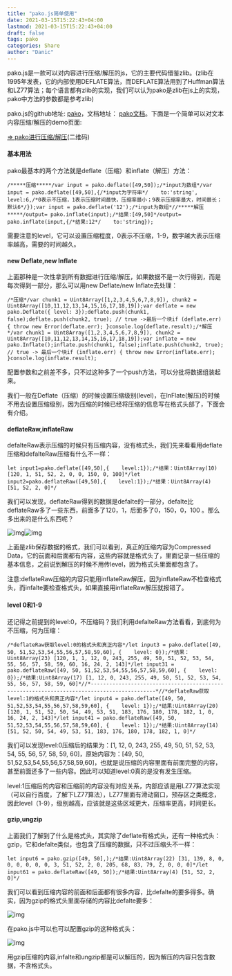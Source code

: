 ```yaml
---
title: "pako.js简单使用"
date: 2021-03-15T15:22:43+04:00
lastmod: 2021-03-15T15:22:43+04:00
draft: false
tags: pako
categories: Share
author: "Danic"
---
```


pako.js是一款可以对内容进行压缩/解压的js，它的主要代码借鉴zlib。(zlib在1995年发表，它的内部使用DEFLATE算法，而DEFLATE算法用到了Huffman算法和LZ77算法；每个语言都有zlib的实现，我们可以认为pako是zlib在js上的实现，pako中方法的参数都是参考zlib)

pako.js的github地址: [pako](https://github.com/nodeca/pako)，文档地址： [pako文档](http://nodeca.github.io/pako/)。下面是一个简单可以对文本内容压缩/解压的demo页面:

[=> pako进行压缩/解压](http://www.qiutianaimeili.com/html/_page/2019/12/source/pako/example.html)(二维码)

#### 基本用法

pako最基本的两个方法就是deflate（压缩）和inflate（解压）方法：

```
/*****压缩*****/var input = pako.deflate([49,50]);/*input为数组*/var input = pako.deflate([49,50],{/*input为字符串*/    to:'string',    level:6,/*0表示不压缩，1表示压缩时间最快，压缩率最小；9表示压缩率最大，时间最长；默认6*/});var input = pako.deflate('12');/*input为数组*//*****解压*****/output= pako.inflate(input);/*结果:[49,50]*/output= pako.inflate(input,{/*结果:12*/    to:'string});
```

需要注意的level，它可以设置压缩程度，0表示不压缩，1-9，数字越大表示压缩率越高，需要的时间越久。

#### new Deflate,new Inflate

上面那种是一次性拿到所有数据进行压缩/解压，如果数据不是一次行得到，而是每次得到一部分，那么可以用new Deflate/new Inflate去处理：

```
/*压缩*/var chunk1 = Uint8Array([1,2,3,4,5,6,7,8,9]), chunk2 = Uint8Array([10,11,12,13,14,15,16,17,18,19]);var deflate = new pako.Deflate({ level: 3});deflate.push(chunk1, false);deflate.push(chunk2, true); // true ->最后一个块if (deflate.err) { throw new Error(deflate.err); }console.log(deflate.result);/*解压*/var chunk1 = Uint8Array([1,2,3,4,5,6,7,8,9]), chunk2 = Uint8Array([10,11,12,13,14,15,16,17,18,19]);var inflate = new pako.Inflate();inflate.push(chunk1, false);inflate.push(chunk2, true); // true -> 最后一个块if (inflate.err) { throw new Error(inflate.err); }console.log(inflate.result);
```

配置参数和之前差不多，只不过这种多了一个push方法，可以分批将数据组装起来。

我们一般在Deflate（压缩）的时候设置压缩级别(level)，在InFlate(解压)的时候不用去设置压缩级别，因为压缩的时候已经将压缩的信息写在格式头部了，下面会有介绍。

#### deflateRaw,inflateRaw

defalteRaw表示压缩的时候只有压缩内容，没有格式头，我们先来看看用deflate压缩和defalteRaw压缩有什么不一样：

```
let input1=pako.deflate([49,50],{    level:1});/*结果：Uint8Array(10) [120, 1, 51, 52, 2, 0, 0, 150, 0, 100]*/let input2=pako.deflateRaw([49,50],{    level:1});/*结果：Uint8Array(4) [51, 52, 2, 0]*/
```

我们可以发现，deflateRaw得到的数据是defalte的一部分，defalte比deflateRaw多了一些东西，前面多了120，1，后面多了0，150，0，100 。那么多出来的是什么东西呢？

![img](http://active.qiutianaimeili.com/pako_e1.png)![img](http://active.qiutianaimeili.com/pako_e1.png)

上面是zlib保存数据的格式，我们可以看到，真正的压缩内容为Compressed Data，它的前面和后面都有内容，这些内容就是格式头了，里面记录一些压缩的基本信息，之前说到解压的时候不用传level，因为格式头里面都包含了。

注意:deflateRaw压缩的内容只能用inflateRaw解压，因为inflateRaw不检查格式头，而infalte要检查格式头，如果直接用inflateRaw解压就报错了。

#### level 0和1-9

还记得之前提到的level:0，不压缩码？我们利用defalteRaw方法看看，到底何为不压缩，何为压缩：

```
/*deflateRaw获取level:0的格式头和真正内容*/let input3 = pako.deflate([49, 50, 51,52,53,54,55,56,57,58,59,60], {    level: 0});/*结果：Uint8Array(23) [120, 1, 1, 12, 0, 243, 255, 49, 50, 51, 52, 53, 54, 55, 56, 57, 58, 59, 60, 16, 24, 2, 143]*/let input31 = pako.deflateRaw([49, 50, 51,52,53,54,55,56,57,58,59,60], {    level: 0});/*结果:Uint8Array(17) [1, 12, 0, 243, 255, 49, 50, 51, 52, 53, 54, 55, 56, 57, 58, 59, 60]*//*-------------------------------------------------------------------------------------------*//*deflateRaw获取level:1的格式头和真正内容*/let input4 = pako.deflate([49, 50, 51,52,53,54,55,56,57,58,59,60], {    level: 1});/*结果:Uint8Array(20) [120, 1, 51, 52, 50, 54, 49, 53, 51, 183, 176, 180, 178, 182, 1, 0, 16, 24, 2, 143]*/let input41 = pako.deflateRaw([49, 50, 51,52,53,54,55,56,57,58,59,60], {    level: 1});/*结果:Uint8Array(14) [51, 52, 50, 54, 49, 53, 51, 183, 176, 180, 178, 182, 1, 0]*/
```

我们可以发现level:0压缩后的结果为：[1, 12, 0, 243, 255, 49, 50, 51, 52, 53, 54, 55, 56, 57, 58, 59, 60]，原始内容为：[49, 50, 51,52,53,54,55,56,57,58,59,60]，也就是说压缩的内容里面有前面完整的内容，甚至前面还多了一些内容。因此可以知道level:0真的是没有发生压缩。

level:1压缩后的内容和压缩前的内容没有对应关系，内部应该是用LZ77算法实现（可以自行百度，了解下LZ77算法），LZ77里面有滑动窗口，预存区之类概念，因此level（1-9），级别越高，应该就是这些区域更大，压缩率更高，时间更长。

#### gzip,ungzip

上面我们了解到了什么是格式头，其实除了deflate有格式头，还有一种格式头：gzip，它和defalte类似，也包含了压缩的数据，只不过压缩头不一样：

```
let input6 = pako.gzip([49, 50],);/*结果:Uint8Array(22) [31, 139, 8, 0, 0, 0, 0, 0, 0, 3, 51, 52, 2, 0, 205, 68, 83, 79, 2, 0, 0, 0]*/let input61 = pako.deflateRaw([49, 50]);/*结果:Uint8Array(4) [51, 52, 2, 0]*/
```

我们可以看到压缩内容的前面和后面都有很多内容，比defalte的要多得多。确实，因为gzip的格式头里面存储的内容比defalte要多：

![img](http://active.qiutianaimeili.com/pako_e2.png)

在pako.js中可以也可以配置gzip的这种格式头：

![img](http://active.qiutianaimeili.com/pako_e3.png)

用gzip压缩的内容,infalte和ungzip都是可以解压的，因为解压的内容只包含数据，不含格式头。
